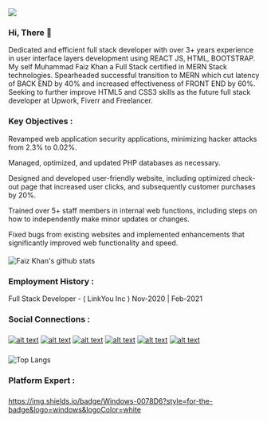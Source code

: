 
<img src="https://media-exp1.licdn.com/dms/image/C5616AQFyh0cKa3jSEQ/profile-displaybackgroundimage-shrink_200_800/0/1615042365795?e=1620864000&v=beta&t=YUQbNQhTs-3KVVvTtGNjAbWx1-8BrAdZsv82OwJZs0M"/>

###

### Hi, There 👋

Dedicated and efficient full stack developer with over 3+ years experience in user interface layers development using REACT JS, HTML, BOOTSTRAP. My self Muhammad Faiz Khan a Full Stack certified in MERN Stack technologies. Spearheaded successful transition to MERN which cut latency of BACK END by 40% and increased effectiveness of FRONT END by 60%. Seeking to further improve HTML5 and CSS3 skills as the future full stack developer at Upwork, Fiverr and Freelancer.

### Key Objectives :

Revamped web application security applications, minimizing hacker attacks from 2.3% to 0.02%.
    
Managed, optimized, and updated PHP databases as necessary.
    
Designed and developed user-friendly website, including optimized check-out page that increased user clicks, and subsequently customer purchases by 20%.
    
Trained over 5+ staff members in internal web functions, including steps on how to independently make minor updates or changes.
    
Fixed bugs from existing websites and implemented enhancements that significantly improved web functionality and speed.


####


![Faiz Khan's github stats](https://github-readme-stats.vercel.app/api?username=muhammadfaizkhan&show_icons=true)




### Employment History : 
 Full Stack Developer - ( LinkYou Inc )
 Nov-2020 | Feb-2021

### 

### Social Connections : 
###

[![alt text][1.1]][1]
[![alt text][2.1]][2]
[![alt text][3.1]][3]
[![alt text][4.1]][4]
[![alt text][5.1]][5]
[![alt text][6.1]][6]



<!-- icons with padding -->

[1.1]: https://img.shields.io/badge/Twitter-1DA1F2?style=for-the-badge&logo=twitter&logoColor=white
[2.1]: https://img.shields.io/badge/Facebook-1877F2?style=for-the-badge&logo=facebook&logoColor=white
[3.1]: https://img.shields.io/badge/Instagram-E4405F?style=for-the-badge&logo=instagram&logoColor=white
[4.1]: https://img.shields.io/badge/GitHub-100000?style=for-the-badge&logo=github&logoColor=white
[5.1]: https://img.shields.io/badge/LinkedIn-0077B5?style=for-the-badge&logo=linkedin&logoColor=white
[6.1]: https://img.shields.io/badge/Behance-0077B5?style=for-the-badge&logo=behance&logoColor=white


<!-- update these accordingly -->

[1]: https://www.twitter.com/mfaizkhan20
[2]: https://www.facebook.com/mfaiz.khan.52831/
[3]: https://www.instagram.com/mfaizkhan
[4]: https://www.github.com/muhammadfaizkhan
[5]: https://www.linkedin.com/in/muhammadfaizkhan
[6]: https://www.linkedin.com/in/muhammadfaizkhan

###

![Top Langs](https://github-readme-stats.vercel.app/api/top-langs/?username=muhammadfaizkhan)


###

### Platform Expert :
###
https://img.shields.io/badge/Windows-0078D6?style=for-the-badge&logo=windows&logoColor=white
